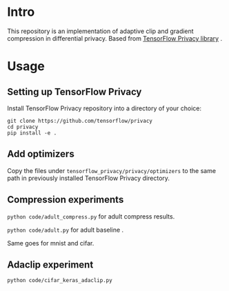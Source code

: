 # Intro

This repository is an implementation of adaptive clip and gradient compression in differential privacy. Based from [TensorFlow Privacy library](https://github.com/tensorflow/privacy) . 
# Usage

## Setting up TensorFlow Privacy
Install TensorFlow Privacy repository into a directory of your choice:

```
git clone https://github.com/tensorflow/privacy
cd privacy
pip install -e .
```
## Add optimizers

Copy the files under `tensorflow_privacy/privacy/optimizers` to the same path in previously installed TensorFlow Privacy directory.

## Compression experiments

`python code/adult_compress.py`  for adult compress results.

`python code/adult.py` for adult baseline . 

Same goes for mnist and cifar.

## Adaclip experiment
`python code/cifar_keras_adaclip.py`
